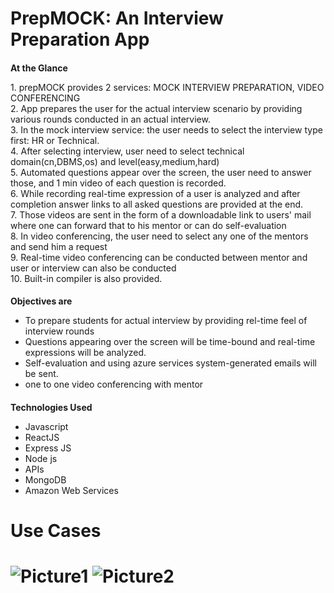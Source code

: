 # PrepMOCK: An Interview Preparation App
<h1 style="font-size: 14px"> <b>At the Glance</b></h1>
<p>1. prepMOCK provides 2 services: MOCK INTERVIEW PREPARATION, VIDEO CONFERENCING </br>
    2. App prepares the user for the actual interview scenario by providing various rounds conducted in an actual interview.</br>
    3. In the mock interview service: the user needs to select the interview type first: HR or Technical.</br>
    4. After selecting interview, user need to select technical domain(cn,DBMS,os) and level(easy,medium,hard)</br>
    5. Automated questions appear over the screen, the user need to answer those, and 1 min video of each question is recorded.</br>
    6. While recording real-time expression of a user is analyzed and after completion answer links to all asked questions are provided at the end.</br>
    7. Those videos are sent in the form of a downloadable link to users' mail where one can forward that to his mentor or can do self-evaluation </br>
    8. In video conferencing, the user need to select any one of the mentors and send him a request</br>
    9. Real-time video conferencing can be conducted between mentor and user or interview can also be conducted </br>
    10. Built-in compiler is also provided. </p>   
     <p>   <h1 style="font-size: 14px">Objectives are</h1>
    <ul>
        <li>To prepare students for actual interview by providing rel-time feel of interview rounds</li>
        <li>Questions appearing over the screen will be time-bound and real-time expressions will be analyzed.</li>
        <li>Self-evaluation and using azure services system-generated emails will be sent. </li>
        <li>one to one video conferencing with mentor</li>
      </ul></p> 
 <p>   <h1 style="font-size: 14px">Technologies Used</h1>
    <ul>
        <li>Javascript</li>
        <li>ReactJS</li>
        <li>Express JS</li>
        <li>Node js</li>
        <li>APIs</li>
        <li>MongoDB</li>
        <li>Amazon Web Services</li>
      </ul>
      <h1>Use Cases<h1/> </p>


   

 ![Picture1](https://user-images.githubusercontent.com/78070870/201520637-ab0cea49-e5b8-4280-853d-773d5794d187.jpg)
![Picture2](https://user-images.githubusercontent.com/78070870/201520656-c3f16655-50c4-46d8-b9d0-b63db0af42e8.jpg)

     
